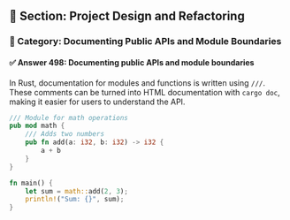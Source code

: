## 📘 Section: Project Design and Refactoring  
### 🔹 Category: Documenting Public APIs and Module Boundaries  
#### ✅ Answer 498: Documenting public APIs and module boundaries

In Rust, documentation for modules and functions is written using `///`. These comments can be turned into HTML documentation with `cargo doc`, making it easier for users to understand the API.

```rust
/// Module for math operations
pub mod math {
    /// Adds two numbers
    pub fn add(a: i32, b: i32) -> i32 {
        a + b
    }
}

fn main() {
    let sum = math::add(2, 3);
    println!("Sum: {}", sum);
}
```
